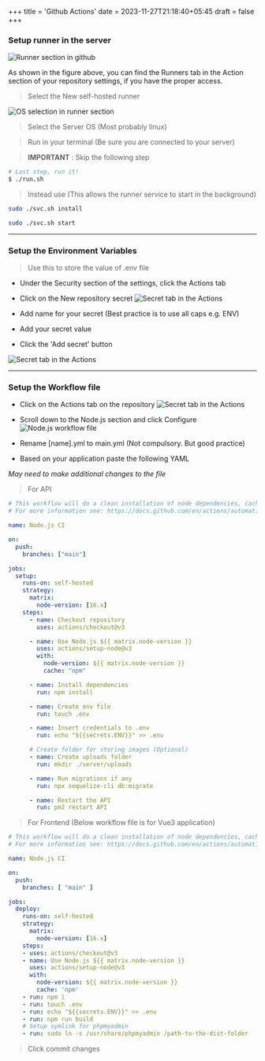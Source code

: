 +++
title = 'Github Actions'
date = 2023-11-27T21:18:40+05:45
draft = false
+++

### Setup runner in the server

![Runner section in github](/github-runner.png)

As shown in the figure above, you can find the Runners tab in the Action section of your repository settings, if you have the proper access.

> Select the New self-hosted runner

![OS selection in runner section](/github-runner2.png)

> Select the Server OS (Most probably linux)

> Run in your terminal (Be sure you are connected to your server)

> **IMPORTANT** : Skip the following step

```bash
# Last step, run it!
$ ./run.sh
```

> Instead use (This allows the runner service to start in the background)

```bash
sudo ./svc.sh install
```

```bash
sudo ./svc.sh start
```

---

### Setup the Environment Variables

> Use this to store the value of .env file

- Under the Security section of the settings, click the Actions tab
- Click on the New repository secret
  ![Secret tab in the Actions](/github-runner3.png)

- Add name for your secret (Best practice is to use all caps e.g. ENV)
- Add your secret value
- Click the 'Add secret' button

![Secret tab in the Actions](/github-runner4.png)

---

### Setup the Workflow file

- Click on the Actions tab on the repository
  ![Secret tab in the Actions](/github-runner5.png)

- Scroll down to the Node.js section and click Configure
  ![Node.js workflow file](/github-runner6.png)

- Rename [name].yml to main.yml (Not compulsory. But good practice)

- Based on your application paste the following YAML

_May need to make additional changes to the file_

> For API

```yml
# This workflow will do a clean installation of node dependencies, cache/restore them, build the source code and run tests across different versions of node
# For more information see: https://docs.github.com/en/actions/automating-builds-and-tests/building-and-testing-nodejs

name: Node.js CI

on:
  push:
    branches: ["main"]

jobs:
  setup:
    runs-on: self-hosted
    strategy:
      matrix:
        node-version: [16.x]
    steps:
      - name: Checkout repository
        uses: actions/checkout@v3

      - name: Use Node.js ${{ matrix.node-version }}
        uses: actions/setup-node@v3
        with:
          node-version: ${{ matrix.node-version }}
          cache: "npm"

      - name: Install dependencies
        run: npm install

      - name: Create env file
        run: touch .env

      - name: Insert credentials to .env
        run: echo "${{secrets.ENV}}" >> .env

      # Create folder for storing images (Optional)
      - name: Create uploads folder
        run: mkdir ./server/uploads

      - name: Run migrations if any
        run: npx sequelize-cli db:migrate

      - name: Restart the API
        run: pm2 restart API
```

> For Frontend (Below workflow file is for Vue3 application)

```yaml
# This workflow will do a clean installation of node dependencies, cache/restore them, build the source code and run tests across different versions of node
# For more information see: https://docs.github.com/en/actions/automating-builds-and-tests/building-and-testing-nodejs

name: Node.js CI

on:
  push:
    branches: [ "main" ]

jobs:
  deploy:
    runs-on: self-hosted
    strategy:
      matrix:
        node-version: [16.x]
    steps:
    - uses: actions/checkout@v3
    - name: Use Node.js ${{ matrix.node-version }}
      uses: actions/setup-node@v3
      with:
        node-version: ${{ matrix.node-version }}
        cache: 'npm'
    - run: npm i
    - run: touch .env
    - run: echo "${{secrets.ENV}}" >> .env
    - run: npm run build
    # Setup symlink for phpmyadmin
    - run: sudo ln -s /usr/share/phpmyadmin /path-to-the-dist-folder
```

> Click commit changes
